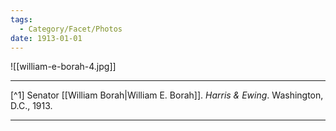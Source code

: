 ```yaml
---
tags:
  - Category/Facet/Photos
date: 1913-01-01
---
```

![[william-e-borah-4.jpg]]

---

[^1] Senator [[William Borah|William E. Borah]]. *Harris & Ewing*. Washington, D.C., 1913.

---
